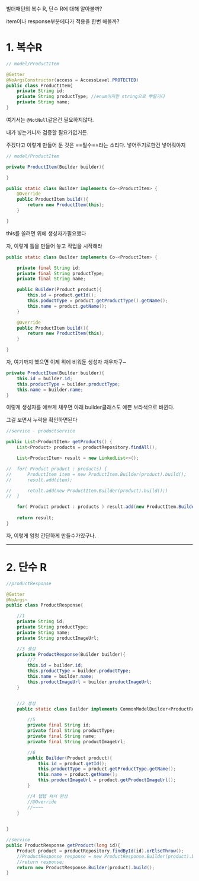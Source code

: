 빌더패턴의 복수 R, 단수 R에 대해 알아볼까?

item이나 response부분에다가 적용을 한번 해볼까?



# 1. 복수R

```java
// model/ProductItem

@Getter
@NoArgsConstructor(access = AccessLevel.PROTECTED)
public class ProductItem{
	private String id;
	private String productType; //enum이지만 string으로 뿌릴거다
	private String name;
}
```

여기서는 `@NotNull`같은건 필요하지않다.

내가 넣는거니까 검증할 필요가없거든.


주겠다고 이렇게 만들어 둔 것은 ==필수==라는 소리다. 넣어주기로한건 넣어줘야지


```java
// model/ProductItem

private ProductItem(Builder builder){

}

public static class Builder implements Co~<ProductItem> {
	@Override
	public ProductItem build(){
		return new ProductItem(this); 
	}

}
```

this를 쓸려면 위에 생성자가필요했다

자, 이렇게 틀을 만들어 놓고 작업을 시작해라


```java
public static class Builder implements Co~<ProductItem> {

	private final String id;
	private final String productType;
	private final String name;

	public Builder(Product product){
		this.id = product.getId();
		this.poductType = product.getProductType().getName();
		this.name = product.getName();
	}

	@Override
	public ProductItem build(){
		return new ProductItem(this); 
	}

}
```


자, 여기까지 했으면 이제  위에 비워둔 생성자 채우자구~


```java
private ProductItem(Builder builder){
	this.id = builder.id;
	this.productType = builder.productType;
	this.name = builder.name;
}
```

이렇게 생성자를 예쁘게 채우면  아래 builder클래스도 예쁜 보라색으로 바뀐다.

그걸 보면서 누락을 확인하면된다


```java
//service - productservice

public List<ProductItem> getProducts() {
	List<Product> products = productRepository.findAll();

	List<ProductItem> result = new LinkedList<>();

//	for( Product product : products) {
//		ProductItem item = new ProductItem.Builder(product).build();
//		result.add(item);

//		retult.add(new ProductItem.Builder(product).build();)
//	}

	for( Product product : products ) result.add(new ProductItem.Builder(product).build())
	
	return result;
}
```


자, 이렇게 엄청 간단하게 만들수가있구나.



---


# 2. 단수 R

```java
//productResponse

@Getter
@NoArgs~ 
public class ProductResponse{

	//1
	private String id;
	private String productType;
	private String name;
	private String productImageUrl;

	//3 생성
	private ProductResponse(Builder builder){
		//7
		this.id = builder.id;
		this.productType = builder.productType;
		this.name = builder.name;
		this.productImageUrl = builder.productImageUrl;
	}


	//2 생성
	public static class Builder implements CommonModelBuilder<ProductResponse>{

		//5
		private final String id;
		private final String productType;
		private final String name;
		private final String productImageUrl;

		//6
		public Builder(Product product){
			this.id = product.getId();
			this.productType = product.getProductType.getName();
			this.name = product.getName();
			this.productImageUrl = product.getProductImageUrl();
		}

		//4 탭탭 쳐서 완성
		//@Override
		//~~~~
	}

	
}
```


```java
//service
public ProductResponse getProduct(long id){
	Product product = productRepository.findById(id).orElseThrow();
	//ProductResponse response = new ProductResponse.Builder(product).build();
	//return response;
	return new ProductResponse.Builder(product).build();
}
```


